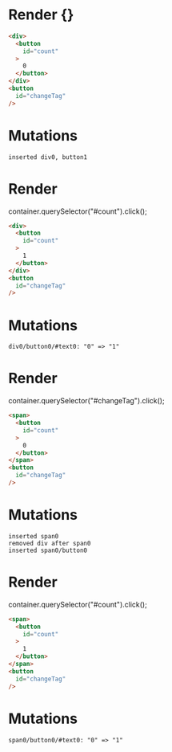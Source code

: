 # Render {}
```html
<div>
  <button
    id="count"
  >
    0
  </button>
</div>
<button
  id="changeTag"
/>
```

# Mutations
```
inserted div0, button1
```


# Render 
container.querySelector("#count").click();

```html
<div>
  <button
    id="count"
  >
    1
  </button>
</div>
<button
  id="changeTag"
/>
```

# Mutations
```
div0/button0/#text0: "0" => "1"
```


# Render 
container.querySelector("#changeTag").click();

```html
<span>
  <button
    id="count"
  >
    0
  </button>
</span>
<button
  id="changeTag"
/>
```

# Mutations
```
inserted span0
removed div after span0
inserted span0/button0
```


# Render 
container.querySelector("#count").click();

```html
<span>
  <button
    id="count"
  >
    1
  </button>
</span>
<button
  id="changeTag"
/>
```

# Mutations
```
span0/button0/#text0: "0" => "1"
```